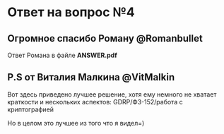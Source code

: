 # Ответ на вопрос №4

## Огромное спасибо Роману @Romanbullet 

Ответ Романа в файле **ANSWER.pdf**

## P.S от Виталия Малкина @VitMalkin

Вот здесь приведено лучшее решение, хотя ему немного не хватает краткости и нескольких аспектов: GDRP/ФЗ-152/работа с криптографией

Но в целом это лучшее из того что я видел=)